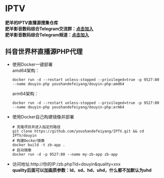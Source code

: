 # IPTV
**肥羊的IPTV直播源搜集仓库**  
**肥羊影音数码综合Telegram交流群：[点击加入](https://t.me/feiyangdigital)**  
**肥羊影音数码综合Telegram频道：[点击加入](https://t.me/feiyangofficalchannel)**  
## 抖音世界杯直播源PHP代理
- 使用Docker一键部署  
   amd64架构：  
   ```shell
   docker run -d --restart unless-stopped --privileged=true -p 9527:80 --name douyin-php youshandefeiyang/douyin-php:amd64
   ```  
   arm64架构：  
   ```shell
   docker run -d --restart unless-stopped --privileged=true -p 9527:80 --name douyin-php youshandefeiyang/douyin-php:arm64
   ```
- 使用Docker自己构建镜像并部署
    ```shell
    # 克隆项目并进入指定的路径
    git clone https://github.com/youshandefeiyang/IPTV.git && cd IPTV/douyin
    # 构建Docker镜像
    docker build -t zb-app .
    # 启动镜像
    docker run -d -p 9527:80 --name my-zb-app zb-app
    ```
- 访问地址:http://你的IP:/zb.php?id=douyin&quality=xxx  
**quality后面可以加画质参数：ld、sd、hd、uhd，什么都不加默认为uhd**
